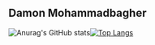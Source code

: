 Damon Mohammadbagher
--------------------------------

![Anurag's GitHub stats](https://github-readme-stats.vercel.app/api?username=damonmohammadbagher&show_icons=false&theme=dark&hide=prs,issues,contribs&bg_color=GRA,333300,41b003,ffffff&hide_border=true)[![Top Langs](https://github-readme-stats.vercel.app/api/top-langs/?username=damonmohammadbagher&layout=compact&theme=dark&hide=javascript,css,html&bg_color=DEG,ffffff,008000,41b003&hide_border=true)](https://github.com/damonmohammadbagher/github-readme-stats)



<!--
**DamonMohammadbagher/DamonMohammadbagher** is a ✨ _special_ ✨ repository because its `README.md` (this file) appears on your GitHub profile.

Here are some ideas to get you started:

- 🔭 I’m currently working on ...
- 🌱 I’m currently learning ...
- 👯 I’m looking to collaborate on ...
- 🤔 I’m looking for help with ...
- 💬 Ask me about ...
- 📫 How to reach me: ...
- 😄 Pronouns: ...
- ⚡ Fun fact: ...
-->
